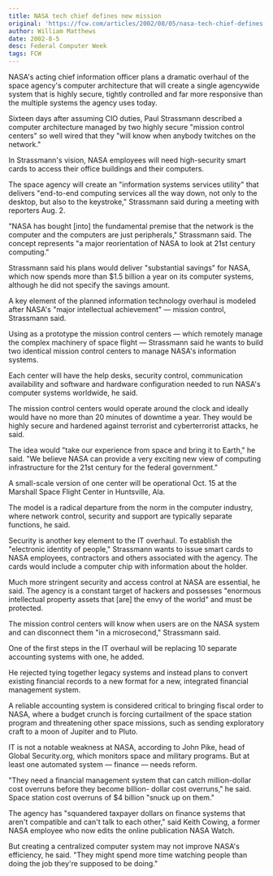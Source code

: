 ```yaml
---
title: NASA tech chief defines new mission
original: 'https://fcw.com/articles/2002/08/05/nasa-tech-chief-defines-new-mission.aspx'
author: William Matthews
date: 2002-8-5
desc: Federal Computer Week
tags: FCW
---
```


NASA's acting chief information officer plans a dramatic overhaul of
the space agency's computer architecture that will create a single
agencywide system that is highly secure, tightly controlled and far
more responsive than the multiple systems the agency uses today.

Sixteen days after assuming CIO duties, Paul Strassmann described a
computer architecture managed by two highly secure "mission control
centers" so well wired that they "will know when anybody twitches on
the network."

In Strassmann's vision, NASA employees will need high-security smart
cards to access their office buildings and their computers.

The space agency will create an "information systems services utility"
that delivers "end-to-end computing services all the way down, not
only to the desktop, but also to the keystroke," Strassmann said
during a meeting with reporters Aug. 2.

"NASA has bought [into] the fundamental premise that the network is
the computer and the computers are just peripherals," Strassmann
said. The concept represents "a major reorientation of NASA to look at
21st century computing."

Strassmann said his plans would deliver "substantial savings" for
NASA, which now spends more than $1.5 billion a year on its computer
systems, although he did not specify the savings amount.

A key element of the planned information technology overhaul is
modeled after NASA's "major intellectual achievement" — mission
control, Strassmann said.

Using as a prototype the mission control centers — which remotely
manage the complex machinery of space flight — Strassmann said he
wants to build two identical mission control centers to manage NASA's
information systems.

Each center will have the help desks, security control, communication
availability and software and hardware configuration needed to run
NASA's computer systems worldwide, he said.

The mission control centers would operate around the clock and ideally
would have no more than 20 minutes of downtime a year. They would be
highly secure and hardened against terrorist and cyberterrorist
attacks, he said.

The idea would "take our experience from space and bring it to Earth,"
he said. "We believe NASA can provide a very exciting new view of
computing infrastructure for the 21st century for the federal
government."

A small-scale version of one center will be operational Oct. 15 at the
Marshall Space Flight Center in Huntsville, Ala.

The model is a radical departure from the norm in the computer
industry, where network control, security and support are typically
separate functions, he said.

Security is another key element to the IT overhaul. To establish the
"electronic identity of people," Strassmann wants to issue smart cards
to NASA employees, contractors and others associated with the
agency. The cards would include a computer chip with information about
the holder.

Much more stringent security and access control at NASA are essential,
he said. The agency is a constant target of hackers and possesses
"enormous intellectual property assets that [are] the envy of the
world" and must be protected.

The mission control centers will know when users are on the NASA
system and can disconnect them "in a microsecond," Strassmann said.

One of the first steps in the IT overhaul will be replacing 10
separate accounting systems with one, he added.

He rejected tying together legacy systems and instead plans to convert
existing financial records to a new format for a new, integrated
financial management system.

A reliable accounting system is considered critical to bringing fiscal
order to NASA, where a budget crunch is forcing curtailment of the
space station program and threatening other space missions, such as
sending exploratory craft to a moon of Jupiter and to Pluto.

IT is not a notable weakness at NASA, according to John Pike, head of
Global Security.org, which monitors space and military programs. But
at least one automated system — finance — needs reform.

"They need a financial management system that can catch million-dollar
cost overruns before they become billion- dollar cost overruns," he
said. Space station cost overruns of $4 billion "snuck up on them."

The agency has "squandered taxpayer dollars on finance systems that
aren't compatible and can't talk to each other," said Keith Cowing, a
former NASA employee who now edits the online publication NASA Watch.

But creating a centralized computer system may not improve NASA's
efficiency, he said. "They might spend more time watching people than
doing the job they're supposed to be doing."
